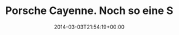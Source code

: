---
retweeted: false
source: <a href="http://klinkerapps.com" rel="nofollow">Talon (Classic)</a>
entities:
  hashtags: []
  symbols: []
  user_mentions: []
  urls: []
display_text_range:
- '0'
- '61'
favorite_count: '2'
id_str: '440606120600936448'
truncated: false
retweet_count: '0'
id: '440606120600936448'
created_at: Mon Mar 03 21:54:19 +0000 2014
favorited: false
full_text: Porsche Cayenne. Noch so eine Sache die ich nicht verstehe...
lang: de
tags:
- pesos:twitter
date: '2014-03-03T21:54:19+00:00'
src: https://twitter.com/bascht/status/440606120600936448
original_url: https://twitter.com/bascht/status/440606120600936448
type: twitter_tweet
text: Porsche Cayenne. Noch so eine Sache die ich nicht verstehe...
title: Porsche Cayenne. Noch so eine S

---